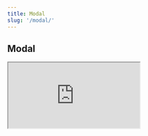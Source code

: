 ```yaml
---
title: Modal
slug: '/modal/'
---
```

## Modal

<iframe src="http://localhost:9009/iframe.html?id=carousel--to-storybook" class="iframe-code"></iframe>
